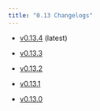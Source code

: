 ```yaml
---
title: "0.13 Changelogs"
---
```



* [v0.13.4](changelogs/v0.13.4.md) (latest)

* [v0.13.3](changelogs/v0.13.3.md) 

* [v0.13.2](changelogs/v0.13.2.md) 

* [v0.13.1](changelogs/v0.13.1.md) 

* [v0.13.0](changelogs/v0.13.0.md) 

